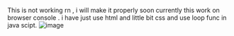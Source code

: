 This is not working rn , i will make it properly soon currently this work on browser console .
i have just use html and little bit css and use loop func in java scipt.
![image](https://github.com/user-attachments/assets/b7a11816-1a70-4f6a-ae21-81ebbe5a227f)
